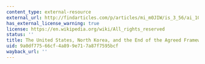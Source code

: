 ```yaml
---
content_type: external-resource
external_url: http://findarticles.com/p/articles/mi_m0JIW/is_3_56/ai_105210219/
has_external_license_warning: true
license: https://en.wikipedia.org/wiki/All_rights_reserved
status: ''
title: The United States, North Korea, and the End of the Agreed Framework
uid: 9a0df775-66cf-4a89-9e71-7a87f7595bcf
wayback_url: ''
---
```


